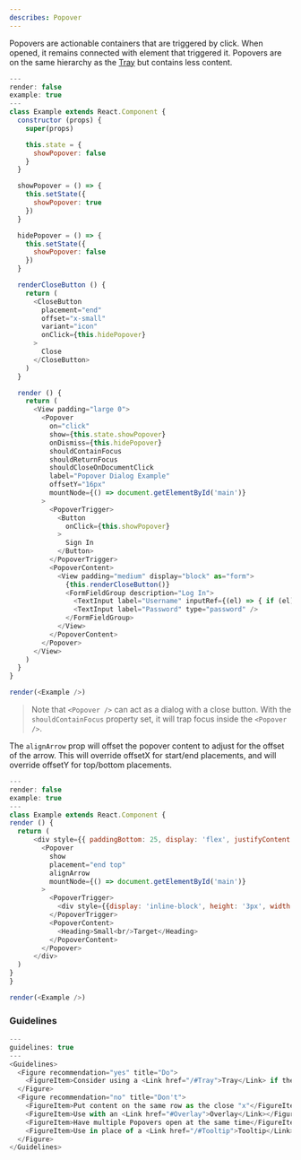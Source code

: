```yaml
---
describes: Popover
---
```

Popovers are actionable containers that are triggered by click. When opened, it remains connected with element that triggered it. Popovers are on the same hierarchy as the [Tray](#Tray) but contains less content.

```js
---
render: false
example: true
---
class Example extends React.Component {
  constructor (props) {
    super(props)

    this.state = {
      showPopover: false
    }
  }

  showPopover = () => {
    this.setState({
      showPopover: true
    })
  }

  hidePopover = () => {
    this.setState({
      showPopover: false
    })
  }

  renderCloseButton () {
    return (
      <CloseButton
        placement="end"
        offset="x-small"
        variant="icon"
        onClick={this.hidePopover}
      >
        Close
      </CloseButton>
    )
  }

  render () {
    return (
      <View padding="large 0">
        <Popover
          on="click"
          show={this.state.showPopover}
          onDismiss={this.hidePopover}
          shouldContainFocus
          shouldReturnFocus
          shouldCloseOnDocumentClick
          label="Popover Dialog Example"
          offsetY="16px"
          mountNode={() => document.getElementById('main')}
        >
          <PopoverTrigger>
            <Button
              onClick={this.showPopover}
            >
              Sign In
            </Button>
          </PopoverTrigger>
          <PopoverContent>
            <View padding="medium" display="block" as="form">
              {this.renderCloseButton()}
              <FormFieldGroup description="Log In">
                <TextInput label="Username" inputRef={(el) => { if (el) { this._username = el } }}/>
                <TextInput label="Password" type="password" />
              </FormFieldGroup>
            </View>
          </PopoverContent>
        </Popover>
      </View>
    )
  }
}

render(<Example />)

```

>Note that `<Popover />` can act as a dialog with a close button. With the `shouldContainFocus` property set, it will trap focus inside the `<Popover />`.


The `alignArrow` prop will offset the popover content to adjust for the offset of the arrow.
This will override offsetX for start/end placements, and will override offsetY for top/bottom placements.
```js
---
render: false
example: true
---
class Example extends React.Component {
render () {
  return (
      <div style={{ paddingBottom: 25, display: 'flex', justifyContent: 'center' }}>
        <Popover
          show
          placement="end top"
          alignArrow
          mountNode={() => document.getElementById('main')}
        >
          <PopoverTrigger>
            <div style={{display: 'inline-block', height: '3px', width: '3px', background: 'blue'}}/>
          </PopoverTrigger>
          <PopoverContent>
            <Heading>Small<br/>Target</Heading>
          </PopoverContent>
        </Popover>
      </div>
  )
}
}

render(<Example />)
```

### Guidelines

```js
---
guidelines: true
---
<Guidelines>
  <Figure recommendation="yes" title="Do">
    <FigureItem>Consider using a <Link href="/#Tray">Tray</Link> if the content is beyond a mobile screen size</FigureItem>
  </Figure>
  <Figure recommendation="no" title="Don't">
    <FigureItem>Put content on the same row as the close "x"</FigureItem>
    <FigureItem>Use with an <Link href="#Overlay">Overlay</Link></FigureItem>
    <FigureItem>Have multiple Popovers open at the same time</FigureItem>
    <FigureItem>Use in place of a <Link href="/#Tooltip">Tooltip</Link> or <Link href="/#Menu">Menu</Link></FigureItem>
  </Figure>
</Guidelines>
```
